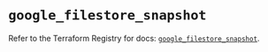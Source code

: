 # `google_filestore_snapshot`

Refer to the Terraform Registry for docs: [`google_filestore_snapshot`](https://registry.terraform.io/providers/hashicorp/google-beta/6.35.0/docs/resources/google_filestore_snapshot).
